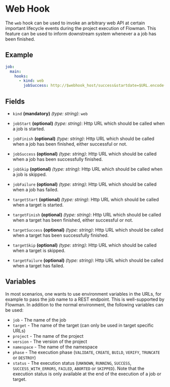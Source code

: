 # Web Hook

The `web` hook can be used to invoke an arbitrary web API at certain important lifecycle events during the project
execution of Flowman. This feature can be used to inform downstream system whenever a a job has been finished.

## Example
```yaml
job:
  main:
    hooks:
      - kind: web
        jobSuccess: http://$webhook_host/success&startdate=$URL.encode($start_ts)&enddate=$URL.encode($end_ts)&period=$processing_duration&force=$force
```

## Fields
* `kind` **(mandatory)** *(type: string)*: `web`

* `jobStart` **(optional)** *(type: string)*:
 Http URL which should be called when a job is started. 

* `jobFinish` **(optional)** *(type: string)*: 
 Http URL which should be called when a job has been finished, either successful or not. 

* `jobSuccess` **(optional)** *(type: string)*: 
 Http URL which should be called when a job has been successfully finished.

* `jobSkip` **(optional)** *(type: string)*: 
 Http URL which should be called when a job is skipped.

* `jobFailure` **(optional)** *(type: string)*: 
 Http URL which should be called when a job has failed.

* `targetStart` **(optional)** *(type: string)*:
 Http URL which should be called when a target is started. 

* `targetFinish` **(optional)** *(type: string)*: 
 Http URL which should be called when a target has been finished, either successful or not. 

* `targetSuccess` **(optional)** *(type: string)*: 
 Http URL which should be called when a target has been successfully finished.

* `targetSkip` **(optional)** *(type: string)*: 
 Http URL which should be called when a target is skipped.

* `targetFailure` **(optional)** *(type: string)*: 
 Http URL which should be called when a target has failed.


## Variables
In most scenarios, one wants to use environment variables in the URLs, for example to pass the job name to a REST
endpoint. This is well-supported by Flowman. In addition to the normal environment, the following variables can be
used:
* `job` - The name of the job
* `target` - The name of the target (can only be used in target specific URLs)
* `project` - The name of the project
* `version` - The version of the project
* `namespace` - The name of the namespace
* `phase` - The execution phase (`VALIDATE`, `CREATE`, `BUILD`, `VERIFY`, `TRUNCATE` or `DESTROY`)
* `status` - The execution status (`UNKNOWN`, `RUNNING`, `SUCCESS`, `SUCCESS_WITH_ERRORS`, `FAILED`, `ABORTED` or `SKIPPED`).
  Note that the execution status is only available at the end of the execution of a job or target. 
